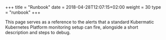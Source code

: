 +++
title = "Runbook"
date = 2018-04-28T12:07:15+02:00
weight = 30
type = "runbook"
+++

This page serves as a reference to the alerts that a standard Kubermatic Kubernetes Platform monitoring setup can fire, alongside a short description and steps to debug.
